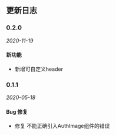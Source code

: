 ## 更新日志
### 0.2.0

*2020-11-19*

#### 新功能
  - 新增可自定义header

### 0.1.1

*2020-05-18*

#### Bug 修复
  - 修复 不能正确引入AuthImage组件的错误